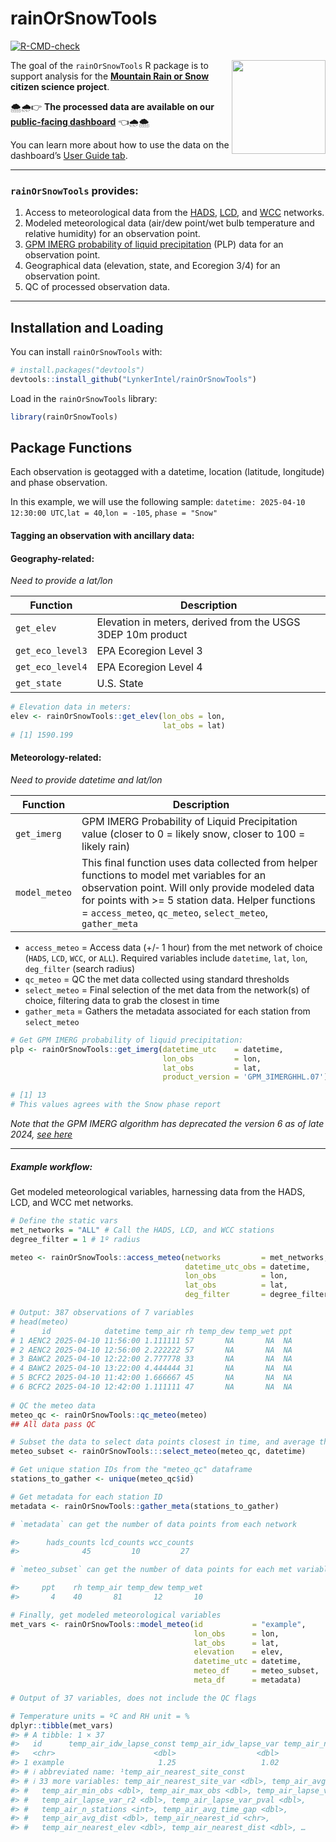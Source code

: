
<!-- README.md is generated from README.Rmd. Please edit that file -->

# rainOrSnowTools

<!-- badges: start -->

[![R-CMD-check](https://github.com/SnowHydrology/rainOrSnowTools/actions/workflows/R-CMD-check.yaml/badge.svg)](https://github.com/SnowHydrology/rainOrSnowTools/actions/workflows/R-CMD-check.yaml)

<!-- badges: end -->

<img src="https://www.dri.edu/wp-content/uploads/badge.png" align="right" width="150"/>

The goal of the `rainOrSnowTools` R package is to support analysis for
the [**Mountain Rain or Snow**](https://www.rainorsnow.org/) **citizen
science project**.

:cloud_with_snow::cloud_with_rain::point_right: **The processed data are
available on our [public-facing
dashboard](https://rainorsnowmaps.com/)**
:point_left::cloud_with_rain::cloud_with_snow:

You can learn more about how to use the data on the dashboard’s [User
Guide tab](https://rainorsnowmaps.com/obs).

------------------------------------------------------------------------

### `rainOrSnowTools` provides:

1.  Access to meteorological data from the
    [HADS](https://hads.ncep.noaa.gov/),
    [LCD](https://www.ncei.noaa.gov/products/land-based-station/local-climatological-data),
    and [WCC](https://www.nrcs.usda.gov/wps/portal/wcc/home/) networks.
2.  Modeled meteorological data (air/dew point/wet bulb temperature and
    relative humidity) for an observation point.
3.  [GPM IMERG probability of liquid
    precipitation](https://gpm.nasa.gov/data/imerg) (PLP) data for an
    observation point.
4.  Geographical data (elevation, state, and Ecoregion 3/4) for an
    observation point.
5.  QC of processed observation data.

------------------------------------------------------------------------

## Installation and Loading

You can install `rainOrSnowTools` with:

``` r
# install.packages("devtools")
devtools::install_github("LynkerIntel/rainOrSnowTools")
```

Load in the `rainOrSnowTools` library:

``` r
library(rainOrSnowTools)
```

## Package Functions

Each observation is geotagged with a datetime, location (latitude,
longitude) and phase observation.

In this example, we will use the following sample:
`datetime: 2025-04-10 12:30:00 UTC`,`lat = 40`,`lon = -105`,
`phase = "Snow"`

#### Tagging an observation with ancillary data:

#### Geography-related:

*Need to provide a lat/lon*

| **Function**     | **Description**                                             |
|------------------|-------------------------------------------------------------|
| `get_elev`       | Elevation in meters, derived from the USGS 3DEP 10m product |
| `get_eco_level3` | EPA Ecoregion Level 3                                       |
| `get_eco_level4` | EPA Ecoregion Level 4                                       |
| `get_state`      | U.S. State                                                  |

``` r
# Elevation data in meters:
elev <- rainOrSnowTools::get_elev(lon_obs = lon,
                                  lat_obs = lat)
# [1] 1590.199
```

#### Meteorology-related:

*Need to provide datetime and lat/lon*

| **Function**  | **Description**                                                                                                                                                                                                                                                |
|---------------|----------------------------------------------------------------------------------------------------------------------------------------------------------------------------------------------------------------------------------------------------------------|
| `get_imerg`   | GPM IMERG Probability of Liquid Precipitation value (closer to 0 = likely snow, closer to 100 = likely rain)                                                                                                                                                   |
| `model_meteo` | This final function uses data collected from helper functions to model met variables for an observation point. Will only provide modeled data for points with \>= 5 station data. Helper functions = `access_meteo`, `qc_meteo`, `select_meteo`, `gather_meta` |

- `access_meteo` = Access data (+/- 1 hour) from the met network of
  choice (`HADS`, `LCD`, `WCC`, or `ALL`). Required variables include
  `datetime`, `lat`, `lon`, `deg_filter` (search radius)
- `qc_meteo` = QC the met data collected using standard thresholds
- `select_meteo` = Final selection of the met data from the network(s)
  of choice, filtering data to grab the closest in time
- `gather_meta` = Gathers the metadata associated for each station from
  `select_meteo`

``` r
# Get GPM IMERG probability of liquid precipitation:
plp <- rainOrSnowTools::get_imerg(datetime_utc    = datetime,
                                  lon_obs         = lon,
                                  lat_obs         = lat,
                                  product_version = 'GPM_3IMERGHHL.07') # this is the default version

# [1] 13
# This values agrees with the Snow phase report
```

*Note that the GPM IMERG algorithm has deprecated the version 6 as of
late 2024, [see
here](https://gpm.nasa.gov/resources/documents/imerg-v07-release-notes)*

------------------------------------------------------------------------

##### Example workflow:

Get modeled meteorological variables, harnessing data from the HADS,
LCD, and WCC met networks.

``` r
# Define the static vars
met_networks = "ALL" # Call the HADS, LCD, and WCC stations
degree_filter = 1 # 1º radius

meteo <- rainOrSnowTools::access_meteo(networks         = met_networks,
                                       datetime_utc_obs = datetime,
                                       lon_obs          = lon,
                                       lat_obs          = lat,
                                       deg_filter       = degree_filter)

# Output: 387 observations of 7 variables
# head(meteo)
#      id            datetime temp_air rh temp_dew temp_wet ppt
# 1 AENC2 2025-04-10 11:56:00 1.111111 57       NA       NA  NA
# 2 AENC2 2025-04-10 12:56:00 2.222222 57       NA       NA  NA
# 3 BAWC2 2025-04-10 12:22:00 2.777778 33       NA       NA  NA
# 4 BAWC2 2025-04-10 13:22:00 4.444444 31       NA       NA  NA
# 5 BCFC2 2025-04-10 11:42:00 1.666667 45       NA       NA  NA
# 6 BCFC2 2025-04-10 12:42:00 1.111111 47       NA       NA  NA
 
# QC the meteo data
meteo_qc <- rainOrSnowTools::qc_meteo(meteo)
## All data pass QC

# Subset the data to select data points closest in time, and average the measured value
meteo_subset <- rainOrSnowTools:::select_meteo(meteo_qc, datetime)

# Get unique station IDs from the "meteo_qc" dataframe
stations_to_gather <- unique(meteo_qc$id)

# Get metadata for each station ID
metadata <- rainOrSnowTools::gather_meta(stations_to_gather)
```

``` r
# `metadata` can get the number of data points from each network

#>      hads_counts lcd_counts wcc_counts
#>              45         10         27

# `meteo_subset` can get the number of data points for each met variable

#>     ppt    rh temp_air temp_dew temp_wet
#>       4    40       81       12       10
```

``` r
# Finally, get modeled meteorological variables
met_vars <- rainOrSnowTools::model_meteo(id           = "example",
                                         lon_obs      = lon,
                                         lat_obs      = lat,
                                         elevation    = elev,
                                         datetime_utc = datetime,
                                         meteo_df     = meteo_subset,
                                         meta_df      = metadata)
```

``` r
# Output of 37 variables, does not include the QC flags

# Temperature units = ºC and RH unit = %
dplyr::tibble(met_vars)
#> # A tibble: 1 × 37
#>   id      temp_air_idw_lapse_const temp_air_idw_lapse_var temp_air_nearest_sit…¹
#>   <chr>                      <dbl>                  <dbl>                  <dbl>
#> 1 example                     1.25                   1.02                 -0.686
#> # ℹ abbreviated name: ¹​temp_air_nearest_site_const
#> # ℹ 33 more variables: temp_air_nearest_site_var <dbl>, temp_air_avg_obs <dbl>,
#> #   temp_air_min_obs <dbl>, temp_air_max_obs <dbl>, temp_air_lapse_var <dbl>,
#> #   temp_air_lapse_var_r2 <dbl>, temp_air_lapse_var_pval <dbl>,
#> #   temp_air_n_stations <int>, temp_air_avg_time_gap <dbl>,
#> #   temp_air_avg_dist <dbl>, temp_air_nearest_id <chr>,
#> #   temp_air_nearest_elev <dbl>, temp_air_nearest_dist <dbl>, …
```
